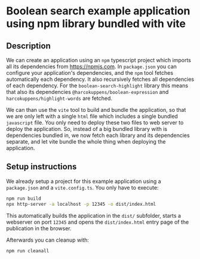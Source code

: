 # Boolean search example application using npm library bundled with vite

## Description

We can create an application using an `npm` typescript project which imports all its
dependencies from https://npmjs.com. In `package.json` you can configure your
application's dependencies, and the `npm` tool fetches automatically each dependency.
It also recursively fetches all dependencies of each dependency. For the
`boolean-search-highlight` library this means that also its dependencies
`@harcokuppens/boolean-expression` and `harcokuppens/highlight-words` are fetched.

We can than use the `vite` tool to build and bundle the application, so that we are
only left with a single `html` file which includes a single bundled `javascript`
file. You only need to deploy these two files to web server to deploy the
application. So, instead of a big bundled library with is dependencies bundled in, we
now fetch each library and its dependencies separate, and let vite bundle the whole
thing when deploying the application.

## Setup instructions

We already setup a project for this example application using a `package.json` and a
`vite.config.ts`. You only have to execute:

```bash
npm run build
npx http-server -a localhost -p 12345 -o dist/index.html
```

This automatically builds the application in the `dist/` subfolder, starts a
webserver on port `12345` and opens the `dist/index.html` entry page of the
publication in the browser.

Afterwards you can cleanup with:

```bash
npm run cleanall
```
